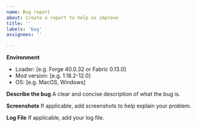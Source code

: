 ```yaml
---
name: Bug report
about: Create a report to help us improve
title: ''
labels: 'bug'
assignees: ''

---
```


**Environment**
- Loader: [e.g. Forge 40.0.32 or Fabric 0.13.0]
- Mod version: [e.g. 1.18.2-12.0]
- OS: [e.g. MacOS, Windows]

**Describe the bug**
A clear and concise description of what the bug is.

**Screenshots**
If applicable, add screenshots to help explain your problem.

**Log File**
If applicable, add your log file.
